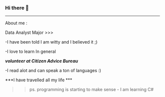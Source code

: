 ### Hi there 👋
*****************

About me :

Data Analyst Major >>>

-I have been told I am witty and I believed it ;)

-I love to learn In general

***volunteer at Citizen Advice Bureau***

-I read alot and can speak a ton of languages :)

***I have travelled all my life ***

>> ps. programming is starting to make sense  - I am learning C#
>> 

>>>
